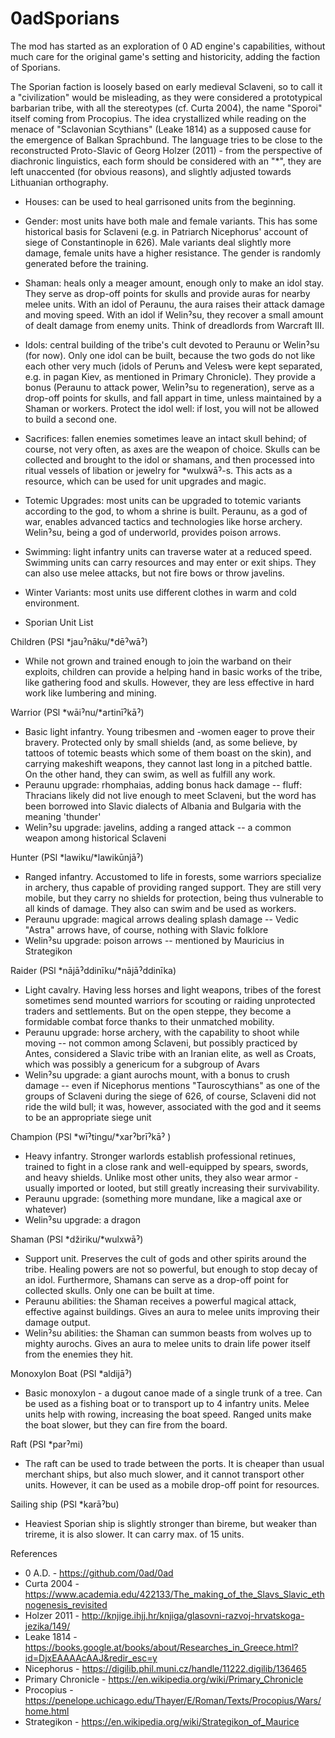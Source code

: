 # 0adSporians


The mod has started as an exploration of 0 AD engine's capabilities, without much care for the original game's setting and historicity, adding the faction of Sporians.

The Sporian faction is loosely based on early medieval Sclaveni, so to call it a "civilization" would be misleading, as they were considered a prototypical barbarian tribe, with all the stereotypes (cf. Curta 2004), the name "Sporoi" itself coming from Procopius. The idea crystallized while reading on the menace of "Sclavonian Scythians" (Leake 1814) as a supposed cause for the emergence of Balkan Sprachbund. The language tries to be close to the reconstructed Proto-Slavic of Georg Holzer (2011) - from the perspective of diachronic linguistics, each form should be considered with an "*", they are left unaccented (for obvious reasons), and slightly adjusted towards Lithuanian orthography. 

- Houses: can be used to heal garrisoned units from the beginning.

- Gender: most units have both male and female variants. This has some historical basis for Sclaveni (e.g. in Patriarch Nicephorus' account of siege of Constantinople in 626). Male variants deal slightly more damage, female units have a higher resistance. The gender is randomly generated before the training.

- Shaman: heals only a meager amount, enough only to make an idol stay. They serve as drop-off points for skulls and provide auras for nearby melee units. With an idol of Peraunu, the aura raises their attack damage and moving speed. With an idol if Welinˀsu, they recover a small amount of dealt damage from enemy units. Think of dreadlords from Warcraft III.

- Idols: central building of the tribe's cult devoted to Peraunu or Welinˀsu (for now). Only one idol can be built, because the two gods do not like each other very much (idols of Perunъ and Velesъ were kept separated, e.g. in pagan Kiev, as mentioned in Primary Chronicle). They provide a bonus (Peraunu to attack power, Welinˀsu to regeneration), serve as a drop-off points for skulls, and fall appart in time, unless maintained by a Shaman or workers. Protect the idol well: if lost, you will not be allowed to build a second one.

- Sacrifices: fallen enemies sometimes leave an intact skull behind; of course, not very often, as axes are the weapon of choice. Skulls can be collected and brought to the idol or shamans, and then processed into ritual vessels of libation or jewelry for *wulxwāˀ-s. This acts as a resource, which can be used for unit upgrades and magic.

- Totemic Upgrades: most units can be upgraded to totemic variants according to the god, to whom a shrine is built. Peraunu, as a god of war, enables advanced tactics and technologies like horse archery. Welinˀsu, being a god of underworld, provides poison arrows.

- Swimming: light infantry units can traverse water at a reduced speed. Swimming units can carry resources and may enter or exit ships. They can also use melee attacks, but not fire bows or throw javelins.

- Winter Variants: most units use different clothes in warm and cold environment.



- Sporian Unit List

Children (PSl *jauˀnāku/*dēˀwāˀ)
- While not grown and trained enough to join the warband on their exploits, children can provide a helping hand in basic works of the tribe, like gathering food and skulls. However, they are less effective in hard work like lumbering and mining.

Warrior (PSl *wāiˀnu/*artinīˀkāˀ)
- Basic light infantry. Young tribesmen and -women eager to prove their bravery. Protected only by small shields (and, as some believe, by tattoos of totemic beasts which some of them boast on the skin), and carrying makeshift weapons, they cannot last long in a pitched battle. On the other hand, they can swim, as well as fulfill any work.
- Peraunu upgrade: rhomphaias, adding bonus hack damage
-- fluff: Thracians likely did not live enough to meet Sclaveni, but the word has been borrowed into Slavic dialects of Albania and Bulgaria with the meaning 'thunder'
- Welinˀsu upgrade: javelins, adding a ranged attack
-- a common weapon among historical Sclaveni

Hunter (PSl *lawiku/*lawikūnjāˀ)
- Ranged infantry. Accustomed to life in forests, some warriors specialize in archery, thus capable of providing ranged support. They are still very mobile, but they carry no shields for protection, being thus vulnerable to all kinds of damage. They also can swim and be used as workers.
- Peraunu upgrade: magical arrows dealing splash damage
-- Vedic "Astra" arrows have, of course, nothing with Slavic folklore
- Welinˀsu upgrade: poison arrows
-- mentioned by Mauricius in Strategikon

Raider (PSl *nājāˀddinīku/*nājāˀddinīka)
- Light cavalry. Having less horses and light weapons, tribes of the forest sometimes send mounted warriors for scouting or raiding unprotected traders and settlements. But on the open steppe, they become a formidable combat force thanks to their unmatched mobility.
- Peraunu upgrade: horse archery, with the capability to shoot while moving
-- not common among Sclaveni, but possibly practiced by Antes, considered a Slavic tribe with an Iranian elite, as well as Croats, which was possibly a genericum for a subgroup of Avars
- Welinˀsu upgrade: a giant aurochs mount, with a bonus to crush damage
-- even if Nicephorus mentions "Tauroscythians" as one of the groups of Sclaveni during the siege of 626, of course, Sclaveni did not ride the wild bull; it was, however, associated with the god and it seems to be an appropriate siege unit

Champion (PSl *wīˀtingu/*xarˀbrīˀkāˀ )
- Heavy infantry. Stronger warlords establish professional retinues, trained to fight in a close rank and well-equipped by spears, swords, and heavy shields. Unlike most other units, they also wear armor - usually imported or looted, but still greatly increasing their survivability.
- Peraunu upgrade: (something more mundane, like a magical axe or whatever)
- Welinˀsu upgrade: a dragon

Shaman (PSl *džiriku/*wulxwāˀ)
- Support unit. Preserves the cult of gods and other spirits around the tribe. Healing powers are not so powerful, but enough to stop decay of an idol. Furthermore, Shamans can serve as a drop-off point for collected skulls. Only one can be built at time.
- Peraunu abilities: the Shaman receives a powerful magical attack, effective against buildings. Gives an aura to melee units improving their damage output.
- Welinˀsu abilities: the Shaman can summon beasts from wolves up to mighty aurochs. Gives an aura to melee units to drain life power itself from the enemies they hit.

Monoxylon Boat (PSl *aldijāˀ)
- Basic monoxylon - a dugout canoe made of a single trunk of a tree. Can be used as a fishing boat or to transport up to 4 infantry units. Melee units help with rowing, increasing the boat speed. Ranged units make the boat slower, but they can fire from the board. 

Raft (PSl *parˀmi)
- The raft can be used to trade between the ports. It is cheaper than usual merchant ships, but also much slower, and it cannot transport other units. However, it can be used as a mobile drop-off point for resources.

Sailing ship (PSl *karāˀbu)
- Heaviest Sporian ship is slightly stronger than bireme, but weaker than trireme, it is also slower. It can carry max. of 15 units.



References
- 0 A.D. - https://github.com/0ad/0ad 
- Curta 2004 - https://www.academia.edu/422133/The_making_of_the_Slavs_Slavic_ethnogenesis_revisited 
- Holzer 2011 - http://knjige.ihjj.hr/knjiga/glasovni-razvoj-hrvatskoga-jezika/149/ 
- Leake 1814 - https://books.google.at/books/about/Researches_in_Greece.html?id=DjxEAAAAcAAJ&redir_esc=y 
- Nicephorus - https://digilib.phil.muni.cz/handle/11222.digilib/136465
- Primary Chronicle - https://en.wikipedia.org/wiki/Primary_Chronicle
- Procopius - https://penelope.uchicago.edu/Thayer/E/Roman/Texts/Procopius/Wars/home.html
- Strategikon - https://en.wikipedia.org/wiki/Strategikon_of_Maurice


